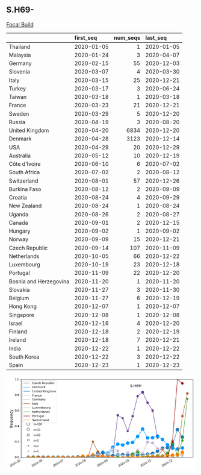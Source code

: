 

## S.H69-
[Focal Build](https://nextstrain.org/groups/neherlab/ncov/S.H69-?c=gt-S_69,501,453&)

|                        | first_seq   |   num_seqs | last_seq   |
|:-----------------------|:------------|-----------:|:-----------|
| Thailand               | 2020-01-05  |          1 | 2020-01-05 |
| Malaysia               | 2020-01-24  |          3 | 2020-04-07 |
| Germany                | 2020-02-15  |         55 | 2020-12-03 |
| Slovenia               | 2020-03-07  |          4 | 2020-03-30 |
| Italy                  | 2020-03-15  |         25 | 2020-12-21 |
| Turkey                 | 2020-03-17  |          3 | 2020-06-24 |
| Taiwan                 | 2020-03-18  |          1 | 2020-03-18 |
| France                 | 2020-03-23  |         21 | 2020-12-21 |
| Sweden                 | 2020-03-29  |          5 | 2020-12-20 |
| Russia                 | 2020-04-19  |          3 | 2020-08-20 |
| United Kingdom         | 2020-04-20  |       6834 | 2020-12-20 |
| Denmark                | 2020-04-28  |       3123 | 2020-12-14 |
| USA                    | 2020-04-29  |         20 | 2020-12-29 |
| Australia              | 2020-05-12  |         10 | 2020-12-19 |
| Côte d'Ivoire          | 2020-06-10  |          6 | 2020-07-02 |
| South Africa           | 2020-07-02  |          2 | 2020-08-12 |
| Switzerland            | 2020-08-01  |         57 | 2020-12-26 |
| Burkina Faso           | 2020-08-12  |          2 | 2020-09-09 |
| Croatia                | 2020-08-24  |          4 | 2020-09-29 |
| New Zealand            | 2020-08-24  |          1 | 2020-08-24 |
| Uganda                 | 2020-08-26  |          2 | 2020-08-27 |
| Canada                 | 2020-09-01  |          2 | 2020-12-15 |
| Hungary                | 2020-09-02  |          1 | 2020-09-02 |
| Norway                 | 2020-09-09  |         15 | 2020-12-21 |
| Czech Republic         | 2020-09-14  |        107 | 2020-11-09 |
| Netherlands            | 2020-10-05  |         66 | 2020-12-22 |
| Luxembourg             | 2020-10-19  |         23 | 2020-12-18 |
| Portugal               | 2020-11-09  |         22 | 2020-12-20 |
| Bosnia and Herzegovina | 2020-11-20  |          1 | 2020-11-20 |
| Slovakia               | 2020-11-27  |          3 | 2020-11-30 |
| Belgium                | 2020-11-27  |          6 | 2020-12-19 |
| Hong Kong              | 2020-12-07  |          1 | 2020-12-07 |
| Singapore              | 2020-12-08  |          1 | 2020-12-08 |
| Israel                 | 2020-12-16  |          4 | 2020-12-20 |
| Finland                | 2020-12-18  |          2 | 2020-12-19 |
| Ireland                | 2020-12-18  |          7 | 2020-12-21 |
| India                  | 2020-12-22  |          1 | 2020-12-22 |
| South Korea            | 2020-12-22  |          3 | 2020-12-22 |
| Spain                  | 2020-12-23  |          1 | 2020-12-23 |

![Overall trends S.H69-](/overall_trends_figures/overall_trends_S.H69-.png)